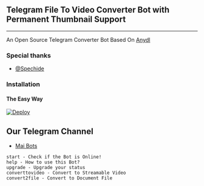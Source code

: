 ## Telegram File To Video Converter Bot with Permanent Thumbnail Support 
---

An Open Source Telegram Converter Bot Based On [Anydl](https://telegram.dog/spechide)

### Special thanks

* [@Spechide](https://telegram.dog/spechide)

### Installation

#### The Easy Way

[![Deploy](https://www.herokucdn.com/deploy/button.svg)](https://heroku.com/deploy)

## Our Telegram Channel

* [Mai Bots](https://telegram.dog/Mai_bOTs)



```
start - Check if the Bot is Online!
help - How to use this Bot?
upgrade - Upgrade your status
converttovideo - Convert to Streamable Video
convert2file - Convert to Document File
```

